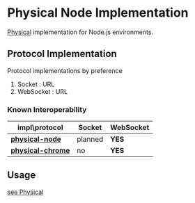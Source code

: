 # Physical Node Implementation

[Physical](https://www.npmjs.com/package/physical) implementation for Node.js environments.

## Protocol Implementation

Protocol implementations by preference

1. Socket : URL
2. WebSocket : URL

### Known Interoperability

|impl\protocol| Socket| WebSocket|
|---|---|---|
|**[physical-node](https://www.npmjs.com/package/physical)** | planned | **YES** |
|**[physical-chrome](https://www.npmjs.com/package/physical)** | no |  **YES** |

## Usage

[see Physical](https://www.npmjs.com/package/physical) 